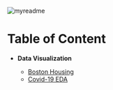 ![myreadme](https://user-images.githubusercontent.com/70707092/95544092-d0b72880-09bf-11eb-90f7-bdca493307f7.png)

# Table of Content

- **Data Visualization**

    - [Boston Housing](https://github.com/mareksturek/data-visualization/blob/main/notebooks/01_boston_housing.ipynb)   
    - [Covid-19 EDA](https://github.com/mareksturek/data-visualization/blob/main/notebooks/02_covid_19_eda.ipynb)
